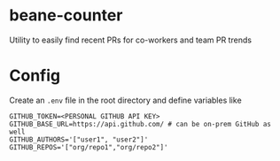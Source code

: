 # beane-counter
Utility to easily find recent PRs for co-workers and team PR trends

# Config
Create an `.env` file in the root directory and define variables like

```
GITHUB_TOKEN=<PERSONAL GITHUB API KEY>
GITHUB_BASE_URL=https://api.github.com/ # can be on-prem GitHub as well
GITHUB_AUTHORS='["user1", "user2"]'
GITHUB_REPOS='["org/repo1","org/repo2"]'
```
